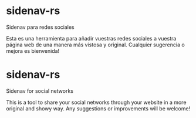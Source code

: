 # sidenav-rs
Sidenav para redes sociales

Esta es una herramienta para añadir vuestras redes sociales a vuestra página web de una manera más vistosa y original. Cualquier sugerencia o mejora es bienvenida!

# sidenav-rs
Sidenav for social networks

This is a tool to share your social networks through your website in a more original and showy way. Any suggestions or improvements will be welcome!

